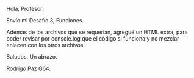 Hola, Profesor:

Envío mi Desafío 3, Funciones.

Además de los archivos que se requerian, agregué un HTML extra, para poder revisar por console.log que el código si funciona y no mezclar enlacen con los otros archivos.

Saludos. Un abrazo.


Rodrigo Paz  G64.
